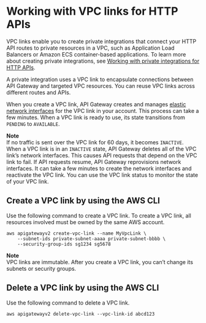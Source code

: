 # Working with VPC links for HTTP APIs<a name="http-api-vpc-links"></a>

VPC links enable you to create private integrations that connect your HTTP API routes to private resources in a VPC, such as Application Load Balancers or Amazon ECS container\-based applications\. To learn more about creating private integrations, see [Working with private integrations for HTTP APIs](http-api-develop-integrations-private.md)\.

A private integration uses a VPC link to encapsulate connections between API Gateway and targeted VPC resources\. You can reuse VPC links across different routes and APIs\.

When you create a VPC link, API Gateway creates and manages [elastic network interfaces](https://docs.aws.amazon.com/vpc/latest/userguide/VPC_ElasticNetworkInterfaces.html) for the VPC link in your account\. This process can take a few minutes\. When a VPC link is ready to use, its state transitions from `PENDING` to `AVAILABLE`\. 

**Note**  
If no traffic is sent over the VPC link for 60 days, it becomes `INACTIVE`\. When a VPC link is in an `INACTIVE` state, API Gateway deletes all of the VPC link’s network interfaces\. This causes API requests that depend on the VPC link to fail\. If API requests resume, API Gateway reprovisions network interfaces\. It can take a few minutes to create the network interfaces and reactivate the VPC link\. You can use the VPC link status to monitor the state of your VPC link\.

## Create a VPC link by using the AWS CLI<a name="http-api-vpc-links-create"></a>

Use the following command to create a VPC link\. To create a VPC link, all resources involved must be owned by the same AWS account\.

```
aws apigatewayv2 create-vpc-link --name MyVpcLink \
    --subnet-ids private-subnet-aaaa private-subnet-bbbb \
    --security-group-ids sg1234 sg5678
```

**Note**  
VPC links are immutable\. After you create a VPC link, you can’t change its subnets or security groups\.

## Delete a VPC link by using the AWS CLI<a name="http-api-vpc-links-delete"></a>

Use the following command to delete a VPC link\.

```
aws apigatewayv2 delete-vpc-link --vpc-link-id abcd123
```
